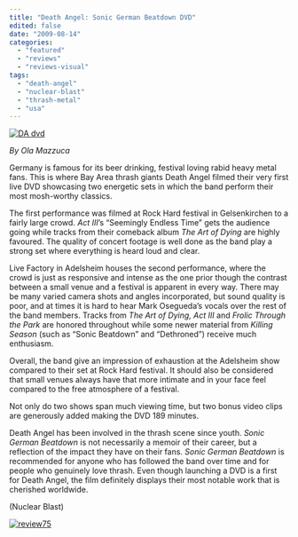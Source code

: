 ```yaml
---
title: "Death Angel: Sonic German Beatdown DVD"
edited: false
date: "2009-08-14"
categories:
  - "featured"
  - "reviews"
  - "reviews-visual"
tags:
  - "death-angel"
  - "nuclear-blast"
  - "thrash-metal"
  - "usa"
---
```


[![DA dvd](http://www.hellbound.ca/wp-content/uploads/2009/08/DA-dvd.jpg "DA dvd")](http://www.hellbound.ca/wp-content/uploads/2009/08/DA-dvd.jpg)

_By Ola Mazzuca_

Germany is famous for its beer drinking, festival loving rabid heavy metal fans. This is where Bay Area thrash giants Death Angel filmed their very first live DVD showcasing two energetic sets in which the band perform their most mosh-worthy classics.

The first performance was filmed at Rock Hard festival in Gelsenkirchen to a fairly large crowd. _Act III_’s “Seemingly Endless Time” gets the audience going while tracks from their comeback album _The Art of Dying_ are highly favoured. The quality of concert footage is well done as the band play a strong set where everything is heard loud and clear.

Live Factory in Adelsheim houses the second performance, where the crowd is just as responsive and intense as the one prior though the contrast between a small venue and a festival is apparent in every way. There may be many varied camera shots and angles incorporated, but sound quality is poor, and at times it is hard to hear Mark Osegueda’s vocals over the rest of the band members. Tracks from _The Art of Dying, Act III_ and _Frolic Through the Park_ are honored throughout while some newer material from _Killing Season_ (such as “Sonic Beatdown” and “Dethroned”) receive much enthusiasm.

Overall, the band give an impression of exhaustion at the Adelsheim show compared to their set at Rock Hard festival. It should also be considered that small venues always have that more intimate and in your face feel compared to the free atmosphere of a festival.

Not only do two shows span much viewing time, but two bonus video clips are generously added making the DVD 189 minutes.

Death Angel has been involved in the thrash scene since youth. _Sonic German Beatdown_ is not necessarily a memoir of their career, but a reflection of the impact they have on their fans. _Sonic German Beatdown_ is recommended for anyone who has followed the band over time and for people who genuinely love thrash. Even though launching a DVD is a first for Death Angel, the film definitely displays their most notable work that is cherished worldwide.

(Nuclear Blast)

[![review75](http://www.hellbound.ca/wp-content/uploads/2009/06/review753.png "review75")](http://www.hellbound.ca/wp-content/uploads/2009/06/review753.png)
